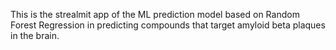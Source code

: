 This is the strealmit app of the ML prediction model based on Random Forest Regression in predicting compounds that target amyloid beta plaques in the brain.
